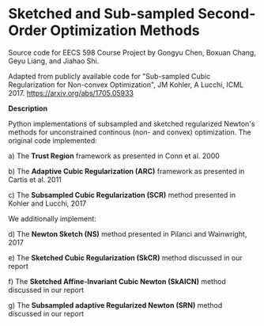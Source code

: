 # Sketched and Sub-sampled Second-Order Optimization Methods
Source code for EECS 598 Course Project by Gongyu Chen, Boxuan Chang, Geyu Liang, and Jiahao Shi.

Adapted from publicly available code for "Sub-sampled Cubic Regularization for Non-convex Optimization", JM Kohler, A Lucchi, ICML 2017. https://arxiv.org/abs/1705.05933

**Description**

Python implementations of subsampled and sketched regularized Newton's methods for unconstrained continous (non- and convex) optimization. The original code implemented:

a) The **Trust Region** framework as presented in Conn et al. 2000

b) The **Adaptive Cubic Regularization (ARC)** framework as presented in Cartis et al. 2011

c) The **Subsampled Cubic Regularization (SCR)** method presented in Kohler and Lucchi, 2017

We additionally implement: 

d) The **Newton Sketch (NS)** method presented in Pilanci and Wainwright, 2017

e) The **Sketched Cubic Regularization (SkCR)** method discussed in our report

f) The **Sketched Affine-Invariant Cubic Newton (SkAICN)** method discussed in our report 

g) The **Subsampled adaptive Regularized Newton (SRN)** method discussed in our report
